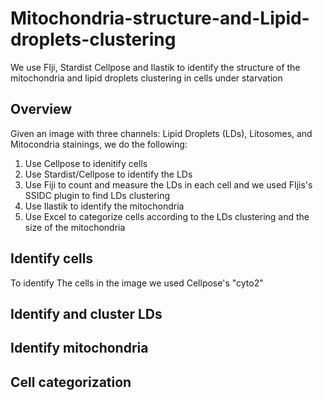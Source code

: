 # Mitochondria-structure-and-Lipid-droplets-clustering
We use FIji, Stardist Cellpose and Ilastik to identify the structure of the mitochondria and lipid droplets clustering in cells under starvation
## Overview
Given an image with three channels: Lipid Droplets (LDs), Litosomes, and Mitocondria stainings, we do the following:
1. Use Cellpose to idenitify cells
2. Use Stardist/Cellpose to identify the LDs
3. Use Fiji to count and measure the LDs in each cell and we used FIjis's SSIDC plugin to find LDs clustering
4. Use Ilastik to identify the mitochondria
5. Use Excel to categorize cells according to the LDs clustering and the size of the mitochondria 
## Identify cells
To identify The cells in the image we used Cellpose's "cyto2" 
## Identify and cluster LDs
## Identify mitochondria
## Cell categorization
